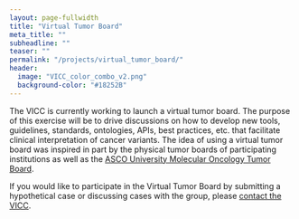 ```yaml
---
layout: page-fullwidth
title: "Virtual Tumor Board"
meta_title: ""
subheadline: ""
teaser: ""
permalink: "/projects/virtual_tumor_board/"
header:
  image: "VICC_color_combo_v2.png"
  background-color: "#18252B"
---
```


The VICC is currently working to launch a virtual tumor board. The purpose of this exercise will be to drive discussions on how to develop new tools, guidelines, standards, ontologies, APIs, best practices, etc. that facilitate clinical interpretation of cancer variants. The idea of using a virtual tumor board was inspired in part by the physical tumor boards of participating institutions as well as the [ASCO University Molecular Oncology Tumor Board](http://university.asco.org/motb).

If you would like to participate in the Virtual Tumor Board by submitting a hypothetical case or discussing cases with the group, please [contact the VICC](/join/).

